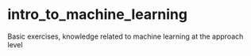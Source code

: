# intro_to_machine_learning
Basic exercises, knowledge related to machine learning at the approach level
